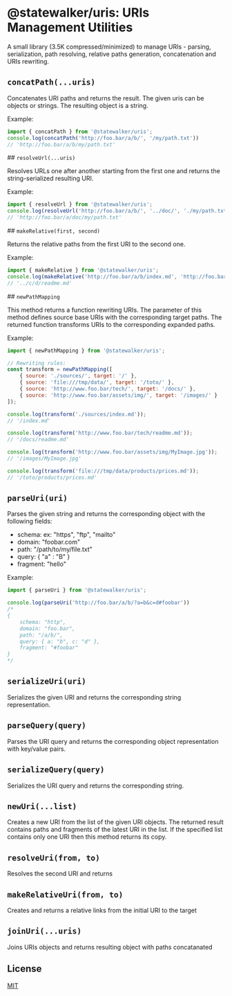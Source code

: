 
# @statewalker/uris: URIs Management Utilities

A small library (3.5K compressed/minimized) to manage URIs - parsing, serialization,
path resolving, relative paths generation, concatenation and URIs rewriting.

## `concatPath(...uris)`

Concatenates URI paths and returns the result. The given uris can be objects or strings.
The resulting object is a string.

Example: 
```javascript
import { concatPath } from '@statewalker/uris';
console.log(concatPath('http://foo.bar/a/b/', '/my/path.txt'))
// 'http://foo.bar/a/b/my/path.txt'
```

## `resolveUrl(...uris)`

Resolves URLs one after another starting from the first one and returns the string-serialized resulting URI.

Example: 
```javascript
import { resolveUrl } from '@statewalker/uris';
console.log(resolveUrl('http://foo.bar/a/b/', '../doc/', './my/path.txt'))
// 'http://foo.bar/a/doc/my/path.txt'
```


## `makeRelative(first, second)`

Returns the relative paths from the first URI to the second one.

Example: 
```javascript
import { makeRelative } from '@statewalker/uris';
console.log(makeRelative('http://foo.bar/a/b/index.md', 'http://foo.bar/a/c/d/readme.md'))
// '../c/d/readme.md'
```


## `newPathMapping`

This method returns a function rewriting URIs.
The parameter of this method defines source base URIs with the corresponding target paths. 
The returned function transforms URIs to the corresponding expanded paths.

Example: 
```javascript
import { newPathMapping } from '@statewalker/uris';

// Rewriting rules:
const transform = newPathMapping([
    { source: './sources/', target: '/' },
    { source: 'file:///tmp/data/', target: '/toto/' },
    { source: 'http://www.foo.bar/tech/', target: '/docs/' },
    { source: 'http://www.foo.bar/assets/img/', target: '/images/' }
]);

console.log(transform('./sources/index.md')); 
// '/index.md'

console.log(transform('http://www.foo.bar/tech/readme.md'));
// '/docs/readme.md'

console.log(transform('http://www.foo.bar/assets/img/MyImage.jpg'));
// '/images/MyImage.jpg'

console.log(transform('file:///tmp/data/products/prices.md'));
// '/toto/products/prices.md'

```

## `parseUri(uri)`

Parses the given string and returns the corresponding object with the following fields:
- schema: ex: "https", "ftp", "mailto"
- domain: "foobar.com"
- path: "/path/to/my/file.txt"
- query: { "a" : "B" }
- fragment: "hello"


Example: 
```javascript
import { parseUri } from '@statewalker/uris';

console.log(parseUri('http://foo.bar/a/b/?a=b&c=d#foobar'))
/*
{
    schema: "http",
    domain: "foo.bar",
    path: "/a/b/",
    query: { a: "b", c: "d" },
    fragment: "#foobar"
}
*/
```

## `serializeUri(uri)`

Serializes the given URI and returns the corresponding string representation.

## `parseQuery(query)`

Parses the URI query and returns the corresponding object representation with key/value pairs.


## `serializeQuery(query)`

Serializes the URI query and returns the corresponding string.


## `newUri(...list)`

Creates a new URI from the list of the given URI objects. The returned result contains paths and fragments of the latest URI in the list. 
If the specified list contains only one URI then this method returns its copy.
   
  
## `resolveUri(from, to)`

Resolves the second URI and returns 
  
## `makeRelativeUri(from, to)`

Creates and returns a relative links from the initial URI to the target
  
  
## `joinUri(...uris)`

Joins URIs objects and returns resulting object with paths concatanated



## License

[MIT](https://choosealicense.com/licenses/mit/)

